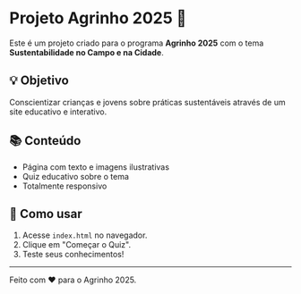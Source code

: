 # Projeto Agrinho 2025 🌱

Este é um projeto criado para o programa **Agrinho 2025** com o tema **Sustentabilidade no Campo e na Cidade**.

## 💡 Objetivo

Conscientizar crianças e jovens sobre práticas sustentáveis através de um site educativo e interativo.

## 📚 Conteúdo

- Página com texto e imagens ilustrativas
- Quiz educativo sobre o tema
- Totalmente responsivo

## 🚀 Como usar

1. Acesse `index.html` no navegador.
2. Clique em "Começar o Quiz".
3. Teste seus conhecimentos!

---

Feito com ❤️ para o Agrinho 2025.
